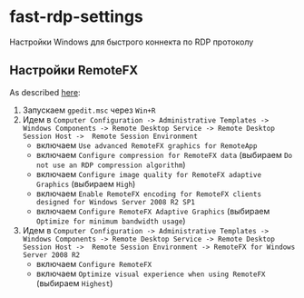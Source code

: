 # fast-rdp-settings
Настройки Windows для быстрого коннекта по RDP протоколу

## Настройки RemoteFX
As described [here](https://gist.github.com/Misairu-G/616f7b2756c488148b7309addc940b28#remotefx-configure-and-fine-tuning):
1. Запускаем `gpedit.msc` через `Win+R`
2. Идем в `Computer Configuration -> Administrative Templates -> 
Windows Components -> Remote Desktop Service -> Remote Desktop Session Host -> 
Remote Session Environment`
    - включаем `Use advanced RemoteFX graphics for RemoteApp`
    - включаем `Configure compression for RemoteFX data` (выбираем `Do not use an RDP compression algorithm`)
    - включаем `Configure image quality for RemoteFX adaptive Graphics` (выбираем `High`)
    - включаем `Enable RemoteFX encoding for RemoteFX clients designed for Windows Server 2008 R2 SP1`
    - включаем `Configure RemoteFX Adaptive Graphics` (выбираем `Optimize for minimum bandwidth usage`)
3. Идем в `Computer Configuration -> Administrative Templates -> 
Windows Components -> Remote Desktop Service -> Remote Desktop Session Host -> 
Remote Session Environment -> RemoteFX for Windows Server 2008 R2`
    - включаем `Configure RemoteFX`
    - включаем `Optimize visual experience when using RemoteFX` (выбираем `Highest`)
